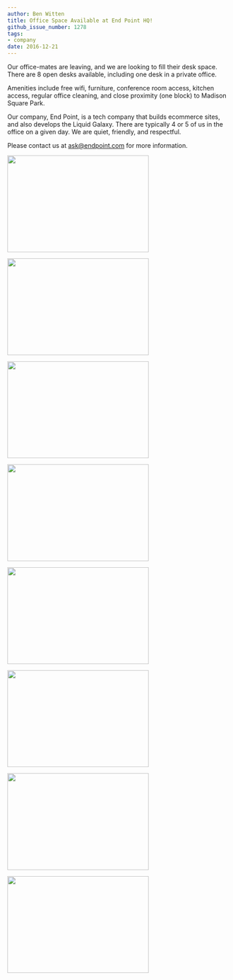 ```yaml
---
author: Ben Witten
title: Office Space Available at End Point HQ!
github_issue_number: 1278
tags:
- company
date: 2016-12-21
---
```


Our office-mates are leaving, and we are looking to fill their desk space. There are 8 open desks available, including one desk in a private office.

Amenities include free wifi, furniture, conference room access, kitchen access, regular office cleaning, and close proximity (one block) to Madison Square Park.

Our company, End Point, is a tech company that builds ecommerce sites, and also develops the Liquid Galaxy. There are typically 4 or 5 of us in the office on a given day. We are quiet, friendly, and respectful.

Please contact us at [ask@endpoint.com](mailto:ask@endpoint.com) for more information.

<a href="/blog/2016/12/office-space-available-at-end-point-hq/image-0-big.jpeg" imageanchor="1"><img border="0" height="219" src="/blog/2016/12/office-space-available-at-end-point-hq/image-0.jpeg" width="320"/></a>

<a href="/blog/2016/12/office-space-available-at-end-point-hq/image-1-big.jpeg" imageanchor="1"><img border="0" height="219" src="/blog/2016/12/office-space-available-at-end-point-hq/image-1.jpeg" width="320"/></a>

<a href="/blog/2016/12/office-space-available-at-end-point-hq/image-2-big.jpeg" imageanchor="1"><img border="0" height="219" src="/blog/2016/12/office-space-available-at-end-point-hq/image-2.jpeg" width="320"/></a>

<a href="/blog/2016/12/office-space-available-at-end-point-hq/image-3-big.jpeg" imageanchor="1"><img border="0" height="219" src="/blog/2016/12/office-space-available-at-end-point-hq/image-3.jpeg" width="320"/></a>

<a href="/blog/2016/12/office-space-available-at-end-point-hq/image-4-big.jpeg" imageanchor="1"><img border="0" height="219" src="/blog/2016/12/office-space-available-at-end-point-hq/image-4.jpeg" width="320"/></a>

<a href="/blog/2016/12/office-space-available-at-end-point-hq/image-5-big.jpeg" imageanchor="1"><img border="0" height="219" src="/blog/2016/12/office-space-available-at-end-point-hq/image-5.jpeg" width="320"/></a>

<a href="/blog/2016/12/office-space-available-at-end-point-hq/image-6-big.jpeg" imageanchor="1"><img border="0" height="219" src="/blog/2016/12/office-space-available-at-end-point-hq/image-6.jpeg" width="320"/></a>

<a href="/blog/2016/12/office-space-available-at-end-point-hq/image-7-big.jpeg" imageanchor="1"><img border="0" height="219" src="/blog/2016/12/office-space-available-at-end-point-hq/image-7.jpeg" width="320"/></a>
